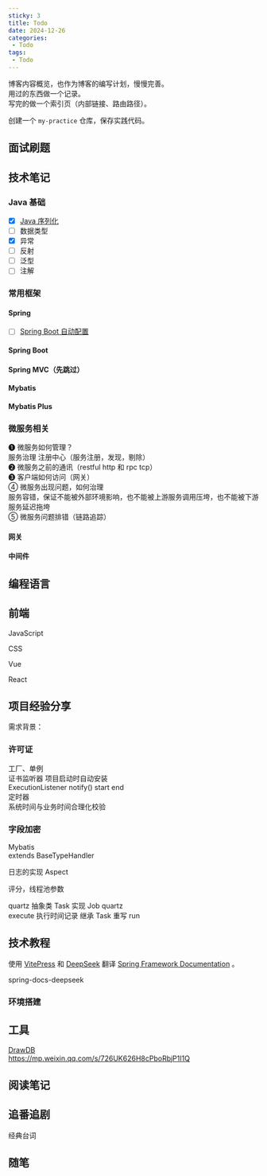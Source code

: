```yaml
---
sticky: 3
title: Todo
date: 2024-12-26
categories:
 - Todo
tags:
 - Todo
---
```


博客内容概览，也作为博客的编写计划，慢慢完善。  
用过的东西做一个记录。  
写完的做一个索引页（内部链接、路由路径）。

创建一个 `my-practice` 仓库，保存实践代码。

## 面试刷题

## 技术笔记

### Java 基础
- [x] [Java 序列化](/series/tech/java/basic/serialization.md)
- [ ] 数据类型
- [x] 异常
- [ ] 反射
- [ ] 泛型
- [ ] 注解

### 常用框架

#### Spring

- [ ] [Spring Boot 自动配置](/blogs/spring-boot/auto_configuration.md)

#### Spring Boot

#### Spring MVC（先跳过）

#### Mybatis

#### Mybatis Plus

### 微服务相关

❶ 微服务如何管理？  
服务治理 注册中心（服务注册，发现，剔除）  
❷ 微服务之前的通讯（restful http 和 rpc tcp）  
❸ 客户端如何访问（网关）  
④ 微服务出现问题，如何治理  
服务容错，保证不能被外部环境影响，也不能被上游服务调用压垮，也不能被下游服务延迟拖垮  
⑤ 微服务问题排错（链路追踪） 

#### 网关 

#### 中间件

## 编程语言  

[//]: (Go)

[//]: (Python)

## 前端

JavaScript  

CSS

Vue

React

## 项目经验分享  

需求背景：

### 许可证

工厂、单例  
证书监听器  项目启动时自动安装  
ExecutionListener notify() start end  
定时器  
系统时间与业务时间合理化校验  

### 字段加密

Mybatis  
extends BaseTypeHandler  

日志的实现
Aspect  

评分，线程池参数   

quartz 抽象类 Task 实现 Job quartz  
execute 执行时间记录  继承 Task 重写 run

## 技术教程  

使用 [VitePress](https://vitepress.dev/zh/) 和 [DeepSeek](https://www.deepseek.com/) 翻译 [Spring Framework Documentation](https://docs.spring.io/spring-framework/docs/5.3.39/reference/html/index.html) 。

spring-docs-deepseek

### 环境搭建

## 工具

[DrawDB](https://github.com/drawdb-io/drawdb)  
https://mp.weixin.qq.com/s/726UK626H8cPboRbjP1I1Q

## 阅读笔记


## 追番追剧

经典台词

## 随笔  

